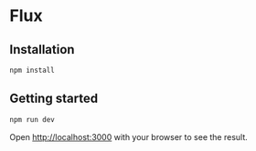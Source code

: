 # Flux

## Installation

```bash
npm install
```

## Getting started

```bash
npm run dev
```

Open [http://localhost:3000](http://localhost:3000) with your browser to see the result.
